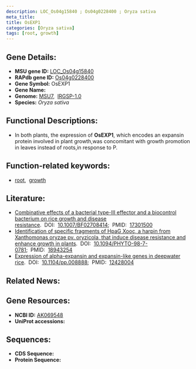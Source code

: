 ```yaml
---
description: LOC_Os04g15840 ; Os04g0228400 ; Oryza sativa
meta_title:
title: OsEXP1
categories: [Oryza sativa]
tags: [root, growth]
---
```


## Gene Details:
- **MSU gene ID:** [LOC_Os04g15840](http://rice.uga.edu/cgi-bin/ORF_infopage.cgi?orf=LOC_Os04g15840)  
- **RAPdb gene ID:** [Os04g0228400](https://rapdb.dna.affrc.go.jp/locus/?name=Os04g0228400)  
- **Gene Symbol:** OsEXP1
- **Gene Name:**
- **Genome:**  [MSU7](http://rice.uga.edu/),&nbsp;&nbsp;[IRGSP-1.0](https://rapdb.dna.affrc.go.jp/download/irgsp1.html)
- **Species:** *Oryza sativa*

## Functional Descriptions:
   - In both plants, the expression of **OsEXP1**, which encodes an expansin protein involved in plant growth,was concomitant with growth promotion in leaves instead of roots,in response to P.

## Function-related keywords:
   - [root](/tags/root/),&nbsp;&nbsp;[growth](/tags/growth/)

## Literature:
   - [Combinative effects of a bacterial type-III effector and a biocontrol bacterium on rice growth and disease resistance](https://www.doi.org/10.1007/BF02708414).&nbsp;&nbsp;DOI:&nbsp;&nbsp;[10.1007/BF02708414](https://www.doi.org/10.1007/BF02708414);&nbsp;&nbsp;PMID:&nbsp;&nbsp;[17301500](https://pubmed.ncbi.nlm.nih.gov/17301500/)
   - [Identification of specific fragments of HpaG Xooc, a harpin from Xanthomonas oryzae pv. oryzicola, that induce disease resistance and enhance growth in plants](https://www.doi.org/10.1094/PHYTO-98-7-0781).&nbsp;&nbsp;DOI:&nbsp;&nbsp;[10.1094/PHYTO-98-7-0781](https://www.doi.org/10.1094/PHYTO-98-7-0781);&nbsp;&nbsp;PMID:&nbsp;&nbsp;[18943254](https://pubmed.ncbi.nlm.nih.gov/18943254/)
   - [Expression of alpha-expansin and expansin-like genes in deepwater rice](https://www.doi.org/10.1104/pp.008888).&nbsp;&nbsp;DOI:&nbsp;&nbsp;[10.1104/pp.008888](https://www.doi.org/10.1104/pp.008888);&nbsp;&nbsp;PMID:&nbsp;&nbsp;[12428004](https://pubmed.ncbi.nlm.nih.gov/12428004/)

## Related News:

## Gene Resources:
- **NCBI ID:**  [AK069548](http://www.ncbi.nlm.nih.gov/nuccore/AK069548)
- **UniProt accessions:** [](https://www.uniprot.org/uniprotkb//entry)

## Sequences:
- **CDS Sequence:**
- **Protein Sequence:**
